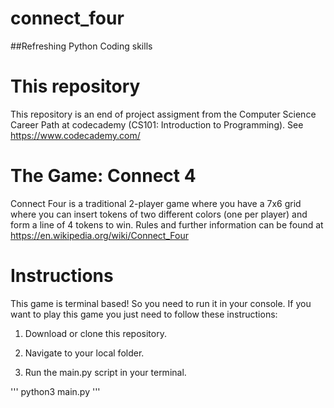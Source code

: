 # connect_four

##Refreshing Python Coding skills

# This repository

This repository is an end of project assigment from the Computer Science Career Path at codecademy (CS101: Introduction to Programming).
See https://www.codecademy.com/


# The Game: Connect 4
Connect Four is a traditional 2-player game where you have a 7x6 grid where you can insert tokens of two different colors (one per player) and form a line of 4 tokens to win.
Rules and further information can be found at https://en.wikipedia.org/wiki/Connect_Four

# Instructions
This game is terminal based! So you need to run it in your console.
If you want to play this game you just need to follow these instructions:

1) Download or clone this repository.

2) Navigate to your local folder.

3) Run the main.py script in your terminal.

'''
python3 main.py
'''

